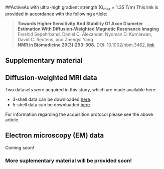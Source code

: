 ##ActiveAx with ultra-high gradient strength (G<sub>max</sub> = 1.35 T/m)
This link is provided in accordance with the following article:
>**Towards Higher Sensitivity And Stability Of Axon Diameter Estimation With Diffusion-Weighted Magnetic Resonance Imaging**  
>Farshid Sepehrband, Daniel C. Alexander, Nyoman D. Kurniawan, David C. Reutens, and Zhengyi Yang  
>**NMR in Biomedicine 29(3):293-308.** DOI: 10.1002/nbm.3462, [link](http://onlinelibrary.wiley.com/doi/10.1002/nbm.3462/abstract)

## Supplementary material

## Diffusion-weighted MRI data
Two datasets were acquired in this study, which are made available here:
- 3-shell data can be downloaded [here](https://dl.dropboxusercontent.com/u/17531966/ActiveAxD/3-shell.zip).
- 5-shell data can be downloaded [here](https://dl.dropboxusercontent.com/u/17531966/ActiveAxD/5-shell.zip).

For information regarding the acquisition protocol please see the above article. 

## Electron microscopy (EM) data
Coming soon!

### More suplementary material will be provided soon!

